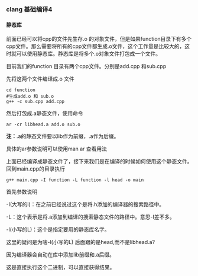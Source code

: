 ### clang 基础编译4

#### 静态库

前面已经可以将cpp的文件先生存.o 的对象文件，但是如果function目录下有多个cpp文件。那么需要将所有的cpp文件都生成.o文件，这个工作量是比较大的，这时就可以使用静态库。静态库是将多个.o对象文件打包成一个文件。

目前我们的function 目录有两个cpp文件。分别是add.cpp 和sub.cpp

先将这两个文件编译成.o 文件

```shell
cd function
#生成add.o 和 sub.o
g++ -c sub.cpp add.cpp
```

然后打包成.a静态文件，使用命令

```shell
ar -cr libhead.a add.o sub.o
```

**注：**.a的静态文件要以lib作为前缀，.a作为后缀。

具体的ar参数说明可以使用man ar 查看用法



上面已经编译成静态文件了，接下来我们是在编译的时候如何使用这个静态文件。回到main.cpp的目录执行

```shell
g++ main.cpp -I function -L function -l head -o main 
```

首先参数说明

-I(大写的i)：在之前已经说过这个是将.h添加的编译器的搜索路径中。

-L：这个表示是将.a添加到编译的搜索静态文件的路径中。意思-I差不多。

-l(小写的L)：这个是指定要用的静态库名字。



这里的疑问是为啥-l(小写的L) 后面跟的是head,而不是libhead.a? 

因为编译器会自动在库中添加lib前缀和.a后缀。

这是直接执行这个二进制，可以直接获得结果。









